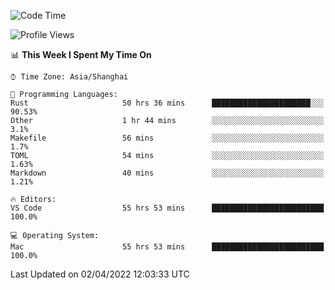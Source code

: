 <!--START_SECTION:waka-->
![Code Time](http://img.shields.io/badge/Code%20Time-1%2C201%20hrs%2010%20mins-blue)

![Profile Views](http://img.shields.io/badge/Profile%20Views-13-blue)

📊 **This Week I Spent My Time On** 

```text
⌚︎ Time Zone: Asia/Shanghai

💬 Programming Languages: 
Rust                     50 hrs 36 mins      ██████████████████████░░░   90.53% 
Other                    1 hr 44 mins        ░░░░░░░░░░░░░░░░░░░░░░░░░   3.1% 
Makefile                 56 mins             ░░░░░░░░░░░░░░░░░░░░░░░░░   1.7% 
TOML                     54 mins             ░░░░░░░░░░░░░░░░░░░░░░░░░   1.63% 
Markdown                 40 mins             ░░░░░░░░░░░░░░░░░░░░░░░░░   1.21%

🔥 Editors: 
VS Code                  55 hrs 53 mins      █████████████████████████   100.0%

💻 Operating System: 
Mac                      55 hrs 53 mins      █████████████████████████   100.0%

```


 Last Updated on 02/04/2022 12:03:33 UTC
<!--END_SECTION:waka-->

